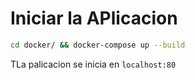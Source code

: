 # Iniciar la APlicacion

```bash
cd docker/ && docker-compose up --build
```

TLa palicacion se inicia en ```localhost:80```